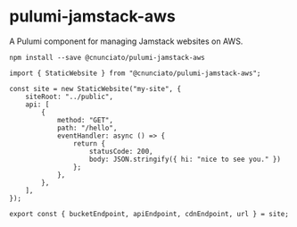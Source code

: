 # pulumi-jamstack-aws

A Pulumi component for managing Jamstack websites on AWS.

```
npm install --save @cnunciato/pulumi-jamstack-aws
```

```
import { StaticWebsite } from "@cnunciato/pulumi-jamstack-aws";

const site = new StaticWebsite("my-site", {
    siteRoot: "../public",
    api: [
        {
            method: "GET",
            path: "/hello",
            eventHandler: async () => {
                return {
                    statusCode: 200,
                    body: JSON.stringify({ hi: "nice to see you." })
                };
            },
        },
    ],
});

export const { bucketEndpoint, apiEndpoint, cdnEndpoint, url } = site;
```
